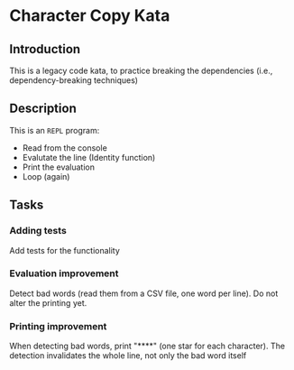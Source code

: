 # Character Copy Kata 

## Introduction

This is a legacy code kata, to practice breaking the dependencies (i.e., dependency-breaking techniques)

## Description

This is an `REPL` program: 

  * Read from the console
  * Evalutate the line (Identity function)
  * Print the evaluation
  * Loop (again)

## Tasks

### Adding tests

Add tests for the functionality

### Evaluation improvement

Detect bad words (read them from a CSV file, one word per line). Do not alter the printing yet.

### Printing improvement

When detecting bad words, print "****" (one star for each character).
The detection invalidates the whole line, not only the bad word itself

